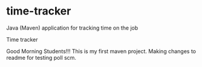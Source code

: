 # time-tracker
Java (Maven) application for tracking time on the job

Time tracker

Good Morning Students!!!
This is my first maven project.
Making changes to readme for testing poll scm.
